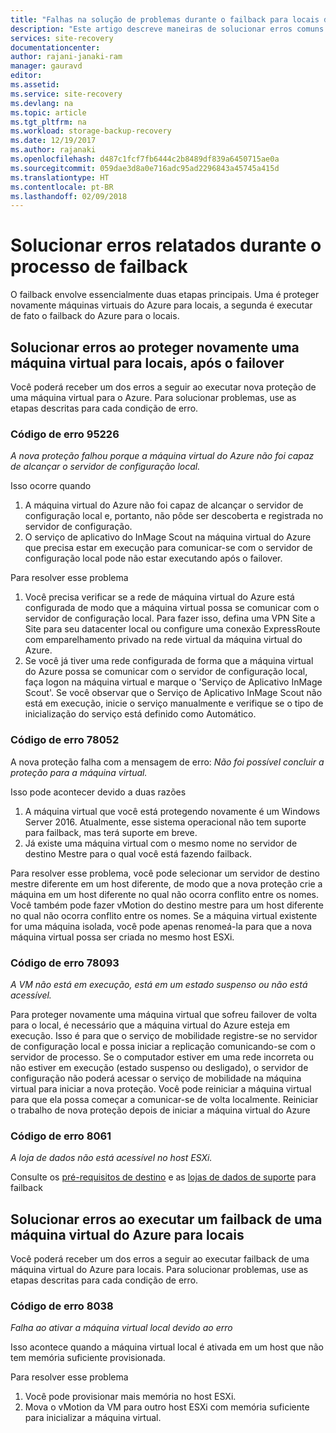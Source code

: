 ```yaml
---
title: "Falhas na solução de problemas durante o failback para locais do Azure e posterior nova proteção para o Azure | Microsoft Docs"
description: "Este artigo descreve maneiras de solucionar erros comuns em failback para locais do Azure e durante a nova proteção"
services: site-recovery
documentationcenter: 
author: rajani-janaki-ram
manager: gauravd
editor: 
ms.assetid: 
ms.service: site-recovery
ms.devlang: na
ms.topic: article
ms.tgt_pltfrm: na
ms.workload: storage-backup-recovery
ms.date: 12/19/2017
ms.author: rajanaki
ms.openlocfilehash: d487c1fcf7fb6444c2b8489df839a6450715ae0a
ms.sourcegitcommit: 059dae3d8a0e716adc95ad2296843a45745a415d
ms.translationtype: HT
ms.contentlocale: pt-BR
ms.lasthandoff: 02/09/2018
---
```

# <a name="troubleshoot-errors-reported-during-the-process-of-failback"></a>Solucionar erros relatados durante o processo de failback
O failback envolve essencialmente duas etapas principais. Uma é proteger novamente máquinas virtuais do Azure para locais, a segunda é executar de fato o failback do Azure para o locais.

## <a name="troubleshoot-errors-when-reprotecting-a-virtual-machine-back-to-on-premises-after-failover"></a>Solucionar erros ao proteger novamente uma máquina virtual para locais, após o failover
Você poderá receber um dos erros a seguir ao executar nova proteção de uma máquina virtual para o Azure. Para solucionar problemas, use as etapas descritas para cada condição de erro.


### <a name="error-code-95226"></a>Código de erro 95226

*A nova proteção falhou porque a máquina virtual do Azure não foi capaz de alcançar o servidor de configuração local.*

Isso ocorre quando 
1. A máquina virtual do Azure não foi capaz de alcançar o servidor de configuração local e, portanto, não pôde ser descoberta e registrada no servidor de configuração. 
2. O serviço de aplicativo do InMage Scout na máquina virtual do Azure que precisa estar em execução para comunicar-se com o servidor de configuração local pode não estar executando após o failover.

Para resolver esse problema
1. Você precisa verificar se a rede de máquina virtual do Azure está configurada de modo que a máquina virtual possa se comunicar com o servidor de configuração local. Para fazer isso, defina uma VPN Site a Site para seu datacenter local ou configure uma conexão ExpressRoute com emparelhamento privado na rede virtual da máquina virtual do Azure. 
2. Se você já tiver uma rede configurada de forma que a máquina virtual do Azure possa se comunicar com o servidor de configuração local, faça logon na máquina virtual e marque o 'Serviço de Aplicativo InMage Scout'. Se você observar que o Serviço de Aplicativo InMage Scout não está em execução, inicie o serviço manualmente e verifique se o tipo de inicialização do serviço está definido como Automático.

### <a name="error-code-78052"></a>Código de erro 78052
A nova proteção falha com a mensagem de erro: *Não foi possível concluir a proteção para a máquina virtual.*

Isso pode acontecer devido a duas razões
1. A máquina virtual que você está protegendo novamente é um Windows Server 2016. Atualmente, esse sistema operacional não tem suporte para failback, mas terá suporte em breve.
2. Já existe uma máquina virtual com o mesmo nome no servidor de destino Mestre para o qual você está fazendo failback.

Para resolver esse problema, você pode selecionar um servidor de destino mestre diferente em um host diferente, de modo que a nova proteção crie a máquina em um host diferente no qual não ocorra conflito entre os nomes. Você também pode fazer vMotion do destino mestre para um host diferente no qual não ocorra conflito entre os nomes. Se a máquina virtual existente for uma máquina isolada, você pode apenas renomeá-la para que a nova máquina virtual possa ser criada no mesmo host ESXi.

### <a name="error-code-78093"></a>Código de erro 78093

*A VM não está em execução, está em um estado suspenso ou não está acessível.*

Para proteger novamente uma máquina virtual que sofreu failover de volta para o local, é necessário que a máquina virtual do Azure esteja em execução. Isso é para que o serviço de mobilidade registre-se no servidor de configuração local e possa iniciar a replicação comunicando-se com o servidor de processo. Se o computador estiver em uma rede incorreta ou não estiver em execução (estado suspenso ou desligado), o servidor de configuração não poderá acessar o serviço de mobilidade na máquina virtual para iniciar a nova proteção. Você pode reiniciar a máquina virtual para que ela possa começar a comunicar-se de volta localmente. Reiniciar o trabalho de nova proteção depois de iniciar a máquina virtual do Azure

### <a name="error-code-8061"></a>Código de erro 8061

*A loja de dados não está acessível no host ESXi.*

Consulte os [pré-requisitos de destino](site-recovery-how-to-reprotect.md#common-things-to-check-after-completing-installation-of-the-master-target-server) e as [lojas de dados de suporte](site-recovery-how-to-reprotect.md#what-datastore-types-are-supported-on-the-on-premises-esxi-host-during-failback) para failback


## <a name="troubleshoot-errors-when-performing-a-failback-of-an-azure-virtual-machine-back-to-on-premises"></a>Solucionar erros ao executar um failback de uma máquina virtual do Azure para locais
Você poderá receber um dos erros a seguir ao executar failback de uma máquina virtual do Azure para locais. Para solucionar problemas, use as etapas descritas para cada condição de erro.

### <a name="error-code-8038"></a>Código de erro 8038

*Falha ao ativar a máquina virtual local devido ao erro*

Isso acontece quando a máquina virtual local é ativada em um host que não tem memória suficiente provisionada.

Para resolver esse problema

1. Você pode provisionar mais memória no host ESXi.
1. Mova o vMotion da VM para outro host ESXi com memória suficiente para inicializar a máquina virtual.